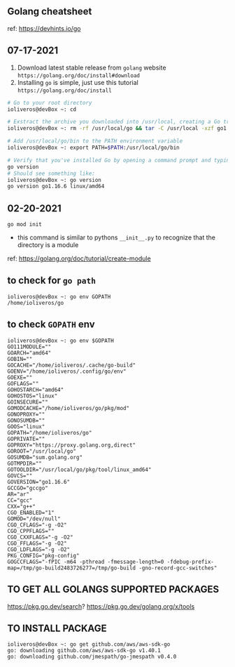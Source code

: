 ## Golang cheatsheet

ref: https://devhints.io/go

## 07-17-2021

1. Download latest stable release from `golang` website `https://golang.org/doc/install#download`
2. Installing `go` is simple, just use this tutorial `https://golang.org/doc/install` 

```sh
# Go to your root directory
ioliveros@devBox ~: cd

# Exstract the archive you downloaded into /usr/local, creating a Go tree in /usr/local/go
ioliveros@devBox ~: rm -rf /usr/local/go && tar -C /usr/local -xzf go1.16.6.linux-amd64.tar.gz

# Add /usr/local/go/bin to the PATH environment variable
ioliveros@devBox ~: export PATH=$PATH:/usr/local/go/bin

# Verify that you've installed Go by opening a command prompt and typing the following command:
go version
# Should see something like:
ioliveros@devBox ~: go version
go version go1.16.6 linux/amd64
```

## 02-20-2021

`go mod init`
- this command is similar to pythons `__init__.py` to recognize that the directory is a module

ref: https://golang.org/doc/tutorial/create-module

## to check for `go path`
```
ioliveros@devBox ~: go env GOPATH
/home/ioliveros/go
```
## to check `GOPATH` env
```
ioliveros@devBox ~: go env $GOPATH
GO111MODULE=""
GOARCH="amd64"
GOBIN=""
GOCACHE="/home/ioliveros/.cache/go-build"
GOENV="/home/ioliveros/.config/go/env"
GOEXE=""
GOFLAGS=""
GOHOSTARCH="amd64"
GOHOSTOS="linux"
GOINSECURE=""
GOMODCACHE="/home/ioliveros/go/pkg/mod"
GONOPROXY=""
GONOSUMDB=""
GOOS="linux"
GOPATH="/home/ioliveros/go"
GOPRIVATE=""
GOPROXY="https://proxy.golang.org,direct"
GOROOT="/usr/local/go"
GOSUMDB="sum.golang.org"
GOTMPDIR=""
GOTOOLDIR="/usr/local/go/pkg/tool/linux_amd64"
GOVCS=""
GOVERSION="go1.16.6"
GCCGO="gccgo"
AR="ar"
CC="gcc"
CXX="g++"
CGO_ENABLED="1"
GOMOD="/dev/null"
CGO_CFLAGS="-g -O2"
CGO_CPPFLAGS=""
CGO_CXXFLAGS="-g -O2"
CGO_FFLAGS="-g -O2"
CGO_LDFLAGS="-g -O2"
PKG_CONFIG="pkg-config"
GOGCCFLAGS="-fPIC -m64 -pthread -fmessage-length=0 -fdebug-prefix-map=/tmp/go-build2483726277=/tmp/go-build -gno-record-gcc-switches"
```

## TO GET ALL GOLANGS SUPPORTED PACKAGES
https://pkg.go.dev/search?
https://pkg.go.dev/golang.org/x/tools


## TO INSTALL PACKAGE 
```
ioliveros@devBox ~: go get github.com/aws/aws-sdk-go
go: downloading github.com/aws/aws-sdk-go v1.40.1
go: downloading github.com/jmespath/go-jmespath v0.4.0
```